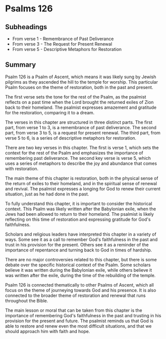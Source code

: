# Psalms 126

## Subheadings

* From verse 1 - Remembrance of Past Deliverance
* From verse 3 - The Request for Present Renewal
* From verse 5 - Descriptive Metaphors for Restoration

## Summary

Psalm 126 is a Psalm of Ascent, which means it was likely sung by Jewish pilgrims as they ascended the hill to the temple for worship. This particular Psalm focuses on the theme of restoration, both in the past and present. 

The first verse sets the tone for the rest of the Psalm, as the psalmist reflects on a past time when the Lord brought the returned exiles of Zion back to their homeland. The psalmist expresses amazement and gratitude for the restoration, comparing it to a dream. 

The verses in this chapter are structured in three distinct parts. The first part, from verse 1 to 3, is a remembrance of past deliverance. The second part, from verse 3 to 5, is a request for present renewal. The third part, from verse 5 to 6, is a series of descriptive metaphors for restoration.

There are two key verses in this chapter. The first is verse 1, which sets the context for the rest of the Psalm and emphasizes the importance of remembering past deliverance. The second key verse is verse 5, which uses a series of metaphors to describe the joy and abundance that comes with restoration.

The main theme of this chapter is restoration, both in the physical sense of the return of exiles to their homeland, and in the spiritual sense of renewal and revival. The psalmist expresses a longing for God to renew their current situation, just as he had done in the past.

To fully understand this chapter, it is important to consider the historical context. This Psalm was likely written after the Babylonian exile, when the Jews had been allowed to return to their homeland. The psalmist is likely reflecting on this time of restoration and expressing gratitude for God's faithfulness.

Scholars and religious leaders have interpreted this chapter in a variety of ways. Some see it as a call to remember God's faithfulness in the past and trust in his provision for the present. Others see it as a reminder of the importance of repentance and turning back to God in times of hardship.

There are no major controversies related to this chapter, but there is some debate over the specific historical context of the Psalm. Some scholars believe it was written during the Babylonian exile, while others believe it was written after the exile, during the time of the rebuilding of the temple.

Psalm 126 is connected thematically to other Psalms of Ascent, which all focus on the theme of journeying towards God and his presence. It is also connected to the broader theme of restoration and renewal that runs throughout the Bible.

The main lesson or moral that can be taken from this chapter is the importance of remembering God's faithfulness in the past and trusting in his provision for the present and future. The psalmist reminds us that God is able to restore and renew even the most difficult situations, and that we should approach him with faith and hope.